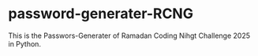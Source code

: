 # password-generater-RCNG
This is the Passwors-Generater of Ramadan Coding Nihgt Challenge 2025 in Python. 
